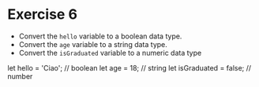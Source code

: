 # Exercise 6

- Convert the `hello` variable to a boolean data type.
- Convert the `age` variable to a string data type.
- Convert the `isGraduated` variable to a numeric data type

let hello = 'Ciao'; // boolean
let age = 18; // string
let isGraduated = false; // number
